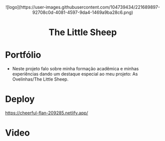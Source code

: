  <p align="center">
![logo](https://user-images.githubusercontent.com/104739434/221689897-92708c0d-4081-4597-9da4-1469a9ba28c6.png)

</p>
<h1 align="center"> The Little Sheep </h1>

# Portfólio
- Neste projeto falo sobre minha formação acadêmica e minhas experiências dando um destaque especial ao meu projeto: As Ovelinhas/The Little Sheep.


# Deploy
https://cheerful-flan-209285.netlify.app/

# Video
